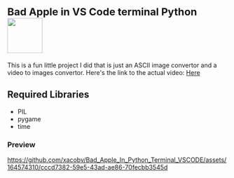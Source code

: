 #  <sup>Bad Apple in VS Code terminal Python</sup>  <img src="https://img.itch.zone/aW1nLzUxNTg0NDAucG5n/original/nkmFGe.png" width="80">


This is a fun little project I did that is just an ASCII image convertor and a video to images convertor.
Here's the link to the actual video: [Here](https://www.youtube.com/watch?v=FtutLA63Cp8&ab_channel=kasidid2)

## Required Libraries
* PIL
* pygame
* time

### Preview

https://github.com/xacobv/Bad_Apple_In_Python_Terminal_VSCODE/assets/164574310/cccd7382-59e5-43ad-ae86-70fecbb3545d

